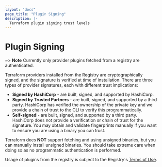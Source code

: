 ```yaml
---
layout: "docs"
page_title: "Plugin Signing"
description: |-
  Terraform plugin signing trust levels
---
```


<!-- THIS PAGED IS LINKED TO IN THE CLI -->

# Plugin Signing

~> **Note** Currently only provider plugins fetched from a registry are authenticated.

Terraform providers installed from the Registry are cryptographically signed, and the signature is verified at time of installation. There are three types of provider signatures, each with different trust implications:

* **Signed by HashiCorp** - are built, signed, and supported by HashiCorp.
* **Signed by Trusted Partners** - are built, signed, and supported by a third party. HashiCorp has
verified the ownership of the private key and we provide a chain of trust to the CLI to verify this
programmatically.
* **Self-signed** - are built, signed, and supported by a third party. HashiCorp does not provide a
verification or chain of trust for the signature. You may obtain and validate fingerprints manually
if you want to ensure you are using a binary you can trust.

Terraform does **NOT** support fetching and using unsigned binaries, but you can manually install
unsigned binaries. You should take extreme care when doing so as no programmatic authentication is performed.

Usage of plugins from the registry is subject to the Registry's [Terms of Use](https://registry.terraform.io/terms).
